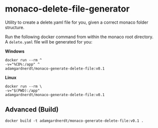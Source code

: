 # monaco-delete-file-generator

Utility to create a delete.yaml file for you, given a correct monaco folder structure.

Run the following docker command from within the monaco root directory. A `delete.yaml` file will be generated for you:

**Windows**
```
docker run --rm ^
-v="%CD%:/app" ^
adamgardnerdt/monaco-generate-delete-file:v0.1
```

**Linux**
```
docker run --rm \
-v="$(PWD):/app"
adamgardnerdt/monaco-generate-delete-file:v0.1
```

## Advanced (Build)

```
docker build -t adamgardnerdt/monaco-generate-delete-file:v0.1 .
```
